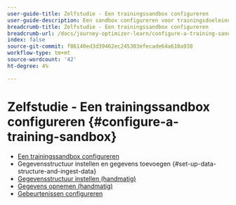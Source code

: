 ```yaml
---
user-guide-title: Zelfstudie - Een trainingssandbox configureren
user-guide-description: Een sandbox configureren voor trainingsdoeleinden
breadcrumb-title: Zelfstudie - Een trainingssandbox configureren
breadcrumb-url: /docs/journey-optimizer-learn/configure-a-training-sandbox/introduction-and-prerequisites.html
index: false
source-git-commit: f86140ed3d39462ec245303efecade64a610a938
workflow-type: tm+mt
source-wordcount: '42'
ht-degree: 4%

---
```



# Zelfstudie - Een trainingssandbox configureren {#configure-a-training-sandbox}

+ [Een trainingssandbox configureren](/help/tutorial-configure-a-training-sandbox/introduction-and-prerequisites.md)
+ Gegevensstructuur instellen en gegevens toevoegen {#set-up-data-structure-and-ingest-data}
+ [Gegevensstructuur instellen (handmatig)](/help/tutorial-configure-a-training-sandbox/manual-data-set-up.md)
+ [Gegevens opnemen (handmatig)](/help/tutorial-configure-a-training-sandbox/manual-data-ingestion.md)
+ [Gebeurtenissen configureren](/help/tutorial-configure-a-training-sandbox/configure-events.md)
